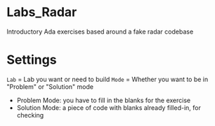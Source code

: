 # Labs_Radar

Introductory Ada exercises based around a fake radar codebase

# Settings

`Lab` = Lab you want or need to build
`Mode` = Whether you want to be in "Problem" or "Solution" mode

* Problem Mode: you have to fill in the blanks for the exercise
* Solution Mode: a piece of code with blanks already filled-in, for checking
